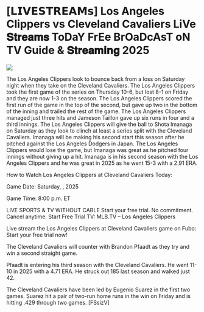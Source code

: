 # [𝗟𝗜𝗩𝗘𝗦𝗧𝗥𝗘𝗔𝗠𝘀] Los Angeles Clippers vs Cleveland Cavaliers LiVe 𝐒𝐭𝐫𝐞𝐚𝐦𝐬 ToDaY FrEe BrOaDcAsT oN TV Guide & 𝐒𝐭𝐫𝐞𝐚𝐦𝐢𝐧𝐠  2025  
  
  
[![](https://i.imgur.com/qSNzIqt.png)](https://movie.rssnews.media/CywkzcF.php)  
  
The Los Angeles Clippers look to bounce back from a loss on Saturday night when they take on the Cleveland Cavaliers. The Los Angeles Clippers took the first game of the series on Thursday 10-6, but lost 8-1 on Friday and they are now 1-3 on the season. The Los Angeles Clippers scored the first run of the game in the top of the second, but gave up two in the bottom of the inning and trailed the rest of the game. The Los Angeles Clippers managed just three hits and Jameson Taillon gave up six runs in four and a third innings. The Los Angeles Clippers will give the ball to Shota Imanaga on Saturday as they look to clinch at least a series split with the Cleveland Cavaliers. Imanaga will be making his second start this season after he pitched against the Los Angeles Dodgers in Japan. The Los Angeles Clippers would lose the game, but Imanaga was great as he pitched four innings without giving up a hit. Imanaga is in his second season with the Los Angeles Clippers and he was great in 2025 as he went 15-3 with a 2.91 ERA.

How to Watch Los Angeles Clippers at Cleveland Cavaliers Today:

Game Date: Saturday, , 2025

Game Time: 8:00 p.m. ET

LIVE SPORTS & TV WITHOUT CABLE
Start your free trial. No commitment. Cancel anytime.
Start Free Trial
TV: MLB.TV – Los Angeles Clippers

Live stream the Los Angeles Clippers at Cleveland Cavaliers game on Fubo: Start your free trial now!

The Cleveland Cavaliers will counter with Brandon Pfaadt as they try and win a second straight game.

Pfaadt is entering his third season with the Cleveland Cavaliers. He went 11-10 in 2025 with a 4.71 ERA. He struck out 185 last season and walked just 42.

The Cleveland Cavaliers have been led by Eugenio Suarez in the first two games. Suarez hit a pair of two-run home runs in the win on Friday and is hitting .429 through two games. [FSsizV]